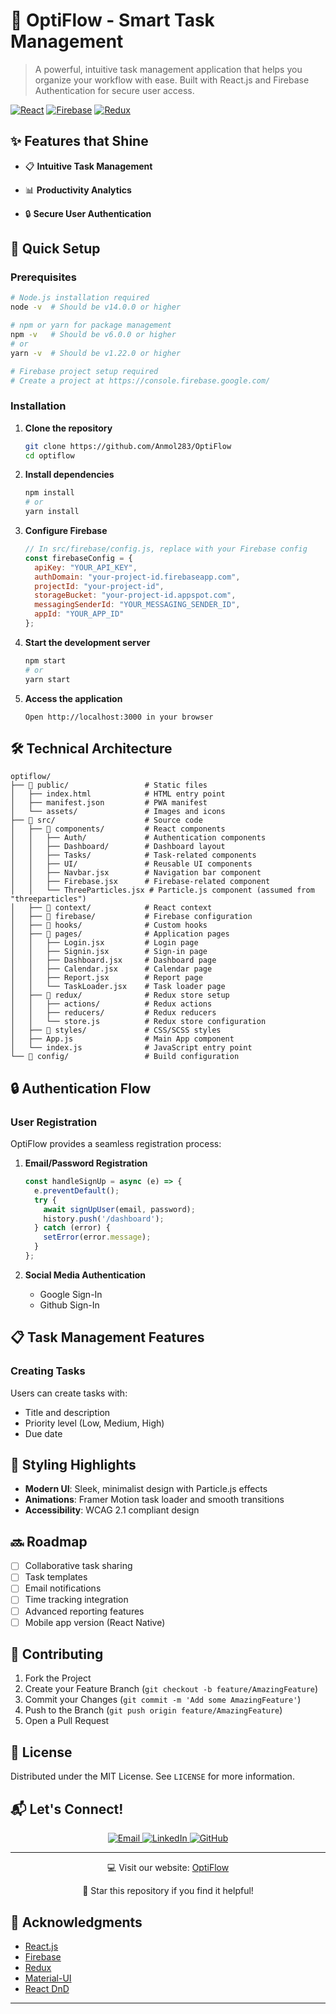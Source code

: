 # 🚀 OptiFlow - Smart Task Management

> A powerful, intuitive task management application that helps you organize your workflow with ease. Built with React.js and Firebase Authentication for secure user access.

[![React](https://img.shields.io/badge/React-61DAFB?style=flat&logo=react&logoColor=black)](https://reactjs.org/)
[![Firebase](https://img.shields.io/badge/Firebase-FFCA28?style=flat&logo=firebase&logoColor=black)](https://firebase.google.com/)
[![Redux](https://img.shields.io/badge/Redux-764ABC?style=flat&logo=redux&logoColor=white)](https://redux.js.org/)

## ✨ Features that Shine

- 📋 **Intuitive Task Management**
 
- 📊 **Productivity Analytics**
 
- 🔒 **Secure User Authentication**


 

## 🚀 Quick Setup

### Prerequisites

```bash
# Node.js installation required
node -v  # Should be v14.0.0 or higher

# npm or yarn for package management
npm -v   # Should be v6.0.0 or higher
# or
yarn -v  # Should be v1.22.0 or higher

# Firebase project setup required
# Create a project at https://console.firebase.google.com/
```

### Installation

1. **Clone the repository**
   ```bash
   git clone https://github.com/Anmol283/OptiFlow
   cd optiflow
   ```

2. **Install dependencies**
   ```bash
   npm install
   # or
   yarn install
   ```

3. **Configure Firebase**
   ```javascript
   // In src/firebase/config.js, replace with your Firebase config
   const firebaseConfig = {
     apiKey: "YOUR_API_KEY",
     authDomain: "your-project-id.firebaseapp.com",
     projectId: "your-project-id",
     storageBucket: "your-project-id.appspot.com",
     messagingSenderId: "YOUR_MESSAGING_SENDER_ID",
     appId: "YOUR_APP_ID"
   };
   ```

4. **Start the development server**
   ```bash
   npm start
   # or
   yarn start
   ```

5. **Access the application**
   ```
   Open http://localhost:3000 in your browser
   ```

## 🛠️ Technical Architecture

```
optiflow/
├── 📁 public/                 # Static files
│   ├── index.html            # HTML entry point
│   ├── manifest.json         # PWA manifest
│   └── assets/               # Images and icons
├── 📁 src/                    # Source code
│   ├── 📁 components/         # React components
│   │   ├── Auth/             # Authentication components
│   │   ├── Dashboard/        # Dashboard layout
│   │   ├── Tasks/            # Task-related components
│   │   ├── UI/               # Reusable UI components
│   │   ├── Navbar.jsx        # Navigation bar component
│   │   ├── Firebase.jsx      # Firebase-related component
│   │   └── ThreeParticles.jsx # Particle.js component (assumed from "threeparticles")
│   ├── 📁 context/            # React context
│   ├── 📁 firebase/           # Firebase configuration
│   ├── 📁 hooks/              # Custom hooks
│   ├── 📁 pages/              # Application pages
│   │   ├── Login.jsx         # Login page
│   │   ├── Signin.jsx        # Sign-in page
│   │   ├── Dashboard.jsx     # Dashboard page
│   │   ├── Calendar.jsx      # Calendar page
│   │   ├── Report.jsx        # Report page
│   │   └── TaskLoader.jsx    # Task loader page
│   ├── 📁 redux/              # Redux store setup
│   │   ├── actions/          # Redux actions
│   │   ├── reducers/         # Redux reducers
│   │   └── store.js          # Redux store configuration
│   ├── 📁 styles/             # CSS/SCSS styles
│   ├── App.js                # Main App component
│   └── index.js              # JavaScript entry point
└── 📁 config/                 # Build configuration
```

## 🔒 Authentication Flow

### User Registration
OptiFlow provides a seamless registration process:

1. **Email/Password Registration**
   ```javascript
   const handleSignUp = async (e) => {
     e.preventDefault();
     try {
       await signUpUser(email, password);
       history.push('/dashboard');
     } catch (error) {
       setError(error.message);
     }
   };
   ```

2. **Social Media Authentication**
   - Google Sign-In
   - Github Sign-In


## 📋 Task Management Features

### Creating Tasks
Users can create tasks with:
- Title and description
- Priority level (Low, Medium, High)
- Due date

## 🎨 Styling Highlights

- **Modern UI**: Sleek, minimalist design with Particle.js effects
- **Animations**: Framer Motion task loader and smooth transitions
- **Accessibility**: WCAG 2.1 compliant design

## 🔜 Roadmap

- [ ] Collaborative task sharing
- [ ] Task templates
- [ ] Email notifications
- [ ] Time tracking integration
- [ ] Advanced reporting features
- [ ] Mobile app version (React Native)

## 🤝 Contributing

1. Fork the Project
2. Create your Feature Branch (`git checkout -b feature/AmazingFeature`)
3. Commit your Changes (`git commit -m 'Add some AmazingFeature'`)
4. Push to the Branch (`git push origin feature/AmazingFeature`)
5. Open a Pull Request

## 📄 License

Distributed under the MIT License. See `LICENSE` for more information.


## 📬 Let's Connect!

<div align="center">

<a href="mailto:295anmol@gmail.com">
  <img src="https://img.shields.io/badge/Email-295anmol%40gmail.com-D14836?style=for-the-badge&logo=gmail&logoColor=white" alt="Email" />
</a>

<a href="https://www.linkedin.com/in/anmol-573a162a6/">
  <img src="https://img.shields.io/badge/LinkedIn-Anmol-0077B5?style=for-the-badge&logo=linkedin&logoColor=white" alt="LinkedIn" />
</a>

<a href="https://github.com/Anmol283/OptiFlow">
  <img src="https://img.shields.io/badge/GitHub-OptiFlow-181717?style=for-the-badge&logo=github&logoColor=white" alt="GitHub" />
</a>

</div>

---

<p align="center">
  💻 Visit our website: <a href="https://opti-flow-self.vercel.app/">OptiFlow</a>
</p>

<p align="center">
  🌟 Star this repository if you find it helpful!
</p>

</div>

## 🙏 Acknowledgments

- [React.js](https://reactjs.org/)
- [Firebase](https://firebase.google.com/)
- [Redux](https://redux.js.org/)
- [Material-UI](https://mui.com/)
- [React DnD](https://react-dnd.github.io/react-dnd/)

---
